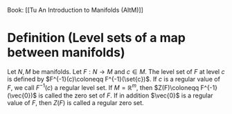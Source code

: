 Book: [[Tu An Introduction to Manifolds (AItM)]]
# Definition (Level sets of a map between manifolds)
Let $N,M$ be manifolds.
Let $F:N\to M$ and $c\in M$.
The level set of $F$ at level $c$ is defined by $F^{-1}(c)\coloneqq F^{-1}(\set{c})$.
If $c$ is a regular value of $F$, we call $F^{-1}(c)$ a regular level set.
If $M=\mathbb{R}^{m}$, then $Z(F)\coloneqq F^{-1}(\vec{0})$ is called the zero set of $F$.
If in addition $\vec{0}$ is a regular value of $F$, then $Z(F)$ is called a regular zero set.
